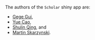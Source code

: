 The authors of the `Scholar` shiny app are:
- [Gege Gui](https://github.com/gegegui),
- [Yue Cao](https://github.com/yuecao1108),
- [Shulin Qing](https://github.com/shulinqing), and
- [Martin Skarzynski](https://github.com/marskar).
